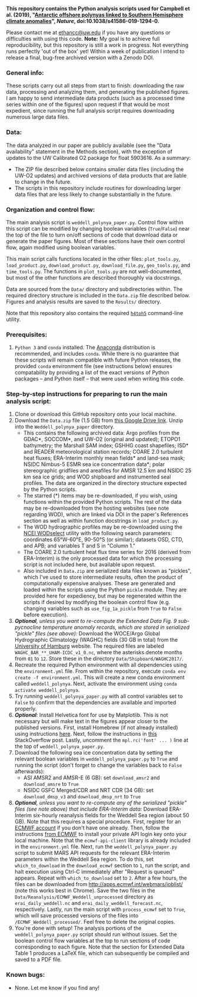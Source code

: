 **This repository contains the Python analysis scripts used for Campbell et al. (2019), "[Antarctic offshore polynyas linked to Southern Hemisphere climate anomalies](https://www.nature.com/articles/s41586-019-1294-0)", *Nature*, doi:10.1038/s41586-019-1294-0.**

Please contact me at [ethancc@uw.edu](mailto:ethancc@uw.edu) if you have any questions or difficulties with using this code. **Note:** My goal is to achieve full reproducibility, but this repository is still a work in progress. Not everything runs perfectly 'out of the box' yet! Within a week of publication I intend to release a final, bug-free archived version with a Zenodo DOI.

### General info:
These scripts carry out all steps from start to finish: downloading the raw data, processing and analyzing them, and generating the published figures. I am happy to send intermediate data products (such as a processed time series within one of the figures) upon request if that would be most expedient, since running the full analysis script requires downloading numerous large data files.

### Data:
The data analyzed in our paper are publicly available (see the "Data availability" statement in the Methods section), with the exception of updates to the UW Calibrated O2 package for float 5903616. As a summary:
- The ZIP file described below contains smaller data files (including the UW-O2 updates) and archived versions of data products that are liable to change in the future.
- The scripts in this repository include routines for downloading larger data files that are less likely to change substantially in the future.

### Organization and control flow:
The main analysis script is `weddell_polynya_paper.py`. Control flow within this script can be modified by changing boolean variables (`True`/`False`) near the top of the file to turn on/off sections of code that download data or generate the paper figures. Most of these sections have their own control flow, again modified using boolean variables.

This main script calls functions located in the other files: `plot_tools.py`, `load_product.py`, `download_product.py`, `download_file.py`, `geo_tools.py`, and `time_tools.py`. The functions in `plot_tools.py` are not well-documented, but most of the other functions are described thoroughly via docstrings.

Data are sourced from the `Data/` directory and subdirectories within. The required directory structure is included in the `Data.zip` file described below. Figures and analysis results are saved to the `Results/` directory.

Note that this repository also contains the required [`h4toh5`](https://support.hdfgroup.org/products/hdf5_tools/h4toh5/) command-line utility.

### Prerequisites:
1. `Python 3` and `conda` installed. The [Anaconda](https://www.anaconda.com/distribution/) distribution is recommended, and includes `conda`. While there is no guarantee that these scripts will remain compatible with future Python releases, the provided `conda` environment file (see instructions below) ensures compatability by providing a list of the exact versions of Python packages &ndash; and Python itself &ndash; that were used when writing this code.

### Step-by-step instructions for preparing to run the main analysis script:
1. Clone or download this GitHub repository onto your local machine.
2. Download the `Data.zip` file (1.5 GB) from [this Google Drive link](https://drive.google.com/file/d/1KlaWsMHdDTIOkSCTpHAyBUFtGmdj3VKT/view?usp=sharing). Unzip into the `Weddell_polynya_paper` directory.
    - This contains the following archived data: Argo profiles from the GDAC\*, SOCCOM\*, and UW-O2 (original and updated); ETOPO1 bathymetry; the Marshall SAM index; GSHHG coast shapefiles; ISD\* and READER meteorological station records; COARE 2.0 turbulent heat fluxes; ERA-Interim monthly mean fields\* and land-sea mask; NSIDC Nimbus-5 ESMR sea ice concentration data\*; polar stereographic gridfiles and areafiles for AMSR 12.5 km and NSIDC 25 km sea ice grids; and WOD shipboard and instrumented seal profiles. The data are organized in the directory structure expected by the Python scripts.
    - The starred (\*) items may be re-downloaded, if you wish, using functions within the provided Python scripts. The rest of the data may be re-downloaded from the hosting websites (see note regarding WOD), which are linked via DOI in the paper's References section as well as within function docstrings in `load_product.py`.
    - The WOD hydrographic profiles may be re-downloaded using the [NCEI WODselect](https://www.nodc.noaa.gov/OC5/SELECT/dbsearch/dbsearch.html) utility with the following search parameters: coordinates 65°W-60°E, 90-50°S (or similar); datasets OSD, CTD, and APB; and variables T and S in "Column 1."
    - The COARE 2.0 turbulent heat flux time series for 2016 (derived from ERA-Interim) is the only processed data for which the processing script is not included here, but available upon request.
    - Also included in `Data.zip` are serialized data files known as "pickles", which I've used to store intermediate results, often the product of computationally expensive analyses. These are generated and loaded within the scripts using the Python `pickle` module. They are provided here for expediency, but may be regenerated within the scripts if desired by modifying the boolean control flow (e.g. changing variables such as `use_fig_1a_pickle` from `True` to `False` before execution).
3. ***Optional**, unless you want to re-compute the Extended Data Fig. 9 sub-pycnocline temperature anomaly records, which are stored in serialized "pickle" files (see above):* Download the WOCE/Argo Global Hydrographic Climatology (WAGHC) fields (30 GB in total) from the [University of Hamburg](http://icdc.cen.uni-hamburg.de/1/daten/ocean/waghc/) website. The required files are labeled `WAGHC_BAR_**_UHAM-ICDC_v1_0.nc`, where the asterisks denote months from `01` to `12`. Store these in the directory `Data/Shipboard/WAGHC2017/`.
4. Recreate the required Python environment with all dependencies using the `environment.yml` file. From within the repository, execute `conda env create -f environment.yml`. This will create a new conda environment called `weddell_polynya`. Next, activate the environment using `conda activate weddell_polynya`.
5. Try running `weddell_polynya_paper.py` with all control variables set to `False` to confirm that the dependencies are available and imported properly.
6. ***Optional**:* Install Helvetica font for use by Matplotlib. This is not necessary but will make text in the figures appear closer to the published versions. First, install Homebrew (if not already installed) using instructions [here](https://brew.sh). Next, follow the instructions in [this](https://stackoverflow.com/a/35687613) StackOverflow post. Lastly, uncomment the `mpl.rc('font' ... )` line at the top of `weddell_polynya_paper.py`.
7. Download the following sea ice concentration data by setting the relevant boolean variables in `weddell_polynya_paper.py` to `True` and running the script (don't forget to change the variables back to `False` afterwards):
    - ASI AMSR2 and AMSR-E (6 GB): set `download_amsr2` and `download_amsre` to `True`
    - NSIDC GSFC Merged/CDR and NRT CDR (34 GB): set `download_dmsp_v3` and `download_dmsp_nrt` to `True`
8. ***Optional**, unless you want to re-compute any of the serialized "pickle" files (see note above) that include ERA-Interim data:* Download ERA-Interim six-hourly reanalysis fields for the Weddell Sea region (about 50 GB). Note that this requires a special procedure. First, register for an [ECMWF account](https://apps.ecmwf.int/registration/) if you don't have one already. Then, follow the instructions [from ECMWF](https://confluence.ecmwf.int/display/WEBAPI/Access+ECMWF+Public+Datasets) to install your private API login key onto your local machine. Note that the `ecmwf-api-client` library is already included in the `environment.yml` file. Next, run the `weddell_polynya_paper.py` script to submit MARS API requests for the relevant ERA-Interim parameters within the Weddell Sea region. To do this, set `which_to_download` in the `download_ecmwf` section to `1`, run the script, and halt execution using Ctrl-C immediately after "Request is queued" appears. Repeat with `which_to_download` set to `2`. After a few hours, the files can be downloaded from http://apps.ecmwf.int/webmars/joblist/ (note this works best in Chrome). Save the two files in the `Data/Reanalysis/ECMWF_Weddell_unprocessed` directory as `erai_daily_weddell.nc` and `erai_daily_weddell_forecast.nc`, respectively. Lastly, run the main script with `process_ecmwf` set to `True`, which will save processed versions of the files into `/ECMWF_Weddell_processed/`. Feel free to delete the original copies.
9. You're done with setup! The analysis portions of the `weddell_polynya_paper.py` script should run without issues. Set the boolean control flow variables at the top to run sections of code corresponding to each figure. Note that the section for Extended Data Table 1 produces a LaTeX file, which can subsequently be compiled and saved to a PDF file.

### Known bugs:
* None. Let me know if you find any!
